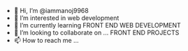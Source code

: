 - 👋 Hi, I’m @iammanoj9968
- 👀 I’m interested in web development
- 🌱 I’m currently learning FRONT END WEB DEVELOPMENT
- 💞️ I’m looking to collaborate on ... FRONT END PROJECTS
- 📫 How to reach me ...

<!---
iammanoj9968/iammanoj9968 is a ✨ special ✨ repository because its `README.md` (this file) appears on your GitHub profile.
You can click the Preview link to take a look at your changes.
--->
